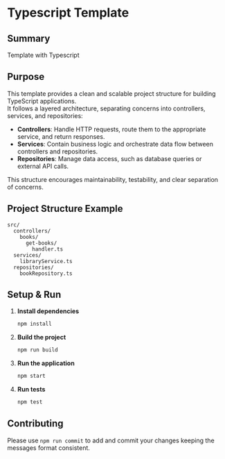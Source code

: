 # Typescript Template

## Summary
Template with Typescript

## Purpose

This template provides a clean and scalable project structure for building TypeScript applications.  
It follows a layered architecture, separating concerns into controllers, services, and repositories:

- **Controllers**: Handle HTTP requests, route them to the appropriate service, and return responses.
- **Services**: Contain business logic and orchestrate data flow between controllers and repositories.
- **Repositories**: Manage data access, such as database queries or external API calls.

This structure encourages maintainability, testability, and clear separation of concerns.

## Project Structure Example

```
src/
  controllers/
    books/
      get-books/
        handler.ts
  services/
    libraryService.ts
  repositories/
    bookRepository.ts
```

## Setup & Run

1. **Install dependencies**
   ```bash
   npm install
   ```

2. **Build the project**
   ```bash
   npm run build
   ```

3. **Run the application**
   ```bash
   npm start
   ```

4. **Run tests**
   ```bash
   npm test
   ```

## Contributing

Please use `npm run commit` to add and commit your changes keeping the messages format consistent.

## 
```
````
